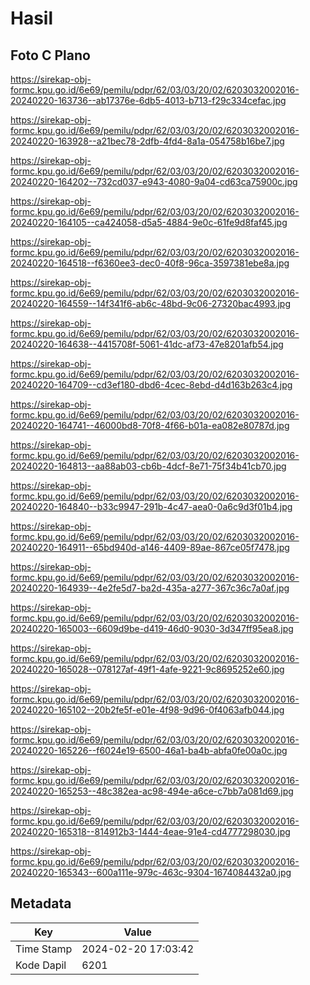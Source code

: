# Hasil

## Foto C Plano

https://sirekap-obj-formc.kpu.go.id/6e69/pemilu/pdpr/62/03/03/20/02/6203032002016-20240220-163736--ab17376e-6db5-4013-b713-f29c334cefac.jpg

https://sirekap-obj-formc.kpu.go.id/6e69/pemilu/pdpr/62/03/03/20/02/6203032002016-20240220-163928--a21bec78-2dfb-4fd4-8a1a-054758b16be7.jpg

https://sirekap-obj-formc.kpu.go.id/6e69/pemilu/pdpr/62/03/03/20/02/6203032002016-20240220-164202--732cd037-e943-4080-9a04-cd63ca75900c.jpg

https://sirekap-obj-formc.kpu.go.id/6e69/pemilu/pdpr/62/03/03/20/02/6203032002016-20240220-164105--ca424058-d5a5-4884-9e0c-61fe9d8faf45.jpg

https://sirekap-obj-formc.kpu.go.id/6e69/pemilu/pdpr/62/03/03/20/02/6203032002016-20240220-164518--f6360ee3-dec0-40f8-96ca-3597381ebe8a.jpg

https://sirekap-obj-formc.kpu.go.id/6e69/pemilu/pdpr/62/03/03/20/02/6203032002016-20240220-164559--14f341f6-ab6c-48bd-9c06-27320bac4993.jpg

https://sirekap-obj-formc.kpu.go.id/6e69/pemilu/pdpr/62/03/03/20/02/6203032002016-20240220-164638--4415708f-5061-41dc-af73-47e8201afb54.jpg

https://sirekap-obj-formc.kpu.go.id/6e69/pemilu/pdpr/62/03/03/20/02/6203032002016-20240220-164709--cd3ef180-dbd6-4cec-8ebd-d4d163b263c4.jpg

https://sirekap-obj-formc.kpu.go.id/6e69/pemilu/pdpr/62/03/03/20/02/6203032002016-20240220-164741--46000bd8-70f8-4f66-b01a-ea082e80787d.jpg

https://sirekap-obj-formc.kpu.go.id/6e69/pemilu/pdpr/62/03/03/20/02/6203032002016-20240220-164813--aa88ab03-cb6b-4dcf-8e71-75f34b41cb70.jpg

https://sirekap-obj-formc.kpu.go.id/6e69/pemilu/pdpr/62/03/03/20/02/6203032002016-20240220-164840--b33c9947-291b-4c47-aea0-0a6c9d3f01b4.jpg

https://sirekap-obj-formc.kpu.go.id/6e69/pemilu/pdpr/62/03/03/20/02/6203032002016-20240220-164911--65bd940d-a146-4409-89ae-867ce05f7478.jpg

https://sirekap-obj-formc.kpu.go.id/6e69/pemilu/pdpr/62/03/03/20/02/6203032002016-20240220-164939--4e2fe5d7-ba2d-435a-a277-367c36c7a0af.jpg

https://sirekap-obj-formc.kpu.go.id/6e69/pemilu/pdpr/62/03/03/20/02/6203032002016-20240220-165003--6609d9be-d419-46d0-9030-3d347ff95ea8.jpg

https://sirekap-obj-formc.kpu.go.id/6e69/pemilu/pdpr/62/03/03/20/02/6203032002016-20240220-165028--078127af-49f1-4afe-9221-9c8695252e60.jpg

https://sirekap-obj-formc.kpu.go.id/6e69/pemilu/pdpr/62/03/03/20/02/6203032002016-20240220-165102--20b2fe5f-e01e-4f98-9d96-0f4063afb044.jpg

https://sirekap-obj-formc.kpu.go.id/6e69/pemilu/pdpr/62/03/03/20/02/6203032002016-20240220-165226--f6024e19-6500-46a1-ba4b-abfa0fe00a0c.jpg

https://sirekap-obj-formc.kpu.go.id/6e69/pemilu/pdpr/62/03/03/20/02/6203032002016-20240220-165253--48c382ea-ac98-494e-a6ce-c7bb7a081d69.jpg

https://sirekap-obj-formc.kpu.go.id/6e69/pemilu/pdpr/62/03/03/20/02/6203032002016-20240220-165318--814912b3-1444-4eae-91e4-cd4777298030.jpg

https://sirekap-obj-formc.kpu.go.id/6e69/pemilu/pdpr/62/03/03/20/02/6203032002016-20240220-165343--600a111e-979c-463c-9304-1674084432a0.jpg


## Metadata

| Key        | Value               |
| ---------- | ------------------- |
| Time Stamp | 2024-02-20 17:03:42 |
| Kode Dapil | 6201                |



